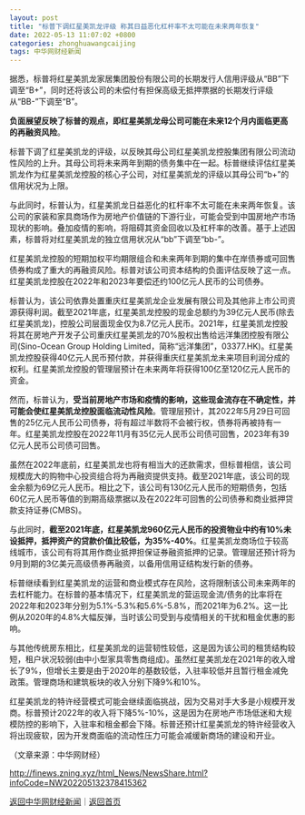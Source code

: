 ```yaml
---
layout: post
title: "标普下调红星美凯龙评级 称其日益恶化杠杆率不太可能在未来两年恢复"
date: 2022-05-13 11:07:02 +0800
categories: zhonghuawangcaijing
tags: 中华网财经新闻
---
```

<p>据悉，标普将红星美凯龙家居集团股份有限公司的长期发行人信用评级从“BB”下调至“B+”，同时还将该公司的未偿付有担保高级无抵押票据的长期发行评级从“BB-”下调至“B”。</p>
 <p><strong>负面展望反映了标普的观点，即红星美凯龙母公司可能在未来12个月内面临更高的再融资风险</strong>。</p>
 <p>标普下调了红星美凯龙的评级，以反映其母公司红星美凯龙控股集团有限公司流动性风险的上升。其母公司将未来两年到期的债务集中在一起。标普继续评估红星美凯龙作为红星美凯龙控股的核心子公司，对红星美凯龙的评级以其母公司“b+”的信用状况为上限。</p>
 <p>与此同时，标普认为，红星美凯龙日益恶化的杠杆率不太可能在未来两年恢复。该公司的家装和家具商场作为房地产价值链的下游行业，可能会受到中国房地产市场现状的影响。叠加疫情的影响，将阻碍其资金回收以及杠杆率的改善。基于上述因素，标普将对红星美凯龙的独立信用状况从“bb”下调至“bb-”。</p>
 <p>红星美凯龙控股的短期加权平均期限组合和未来两年到期的集中在岸债券或可回售债券构成了重大的再融资风险。标普对该公司资本结构的负面评估反映了这一点。红星美凯龙控股在2022年和2023年要偿还约100亿元人民币的公司债券。</p>
 <p>标普认为，该公司依靠处置重庆红星美凯龙企业发展有限公司及其他非上市公司资源获得利润。截至2021年底，红星美凯龙控股的现金总额约为39亿元人民币(除去红星美凯龙)，控股公司层面现金仅为8.7亿元人民币。2021年，红星美凯龙控股将其在房地产开发子公司重庆红星美凯龙的70%股权出售给远洋集团控股有限公司(Sino-Ocean Group Holding Limited，简称“远洋集团”，03377.HK)。红星美凯龙控股获得40亿元人民币预付款，并获得重庆红星美凯龙未来项目利润分成的权利。红星美凯龙控股的管理层预计在未来两年将获得100亿至120亿元人民币的资金。</p>
 <p>然而，标普认为，<strong>受当前房地产市场和疫情的影响，这些现金流存在不确定性，并可能会使红星美凯龙控股面临流动性风险</strong>。管理层预计，其2022年5月29日可回售的25亿元人民币公司债券，将有超过半数将不会被行权，债券将再被持有一年。红星美凯龙控股在2022年11月有35亿元人民币公司债可回售，2023年有39亿元人民币公司债可回售。</p>
 <p>虽然在2022年底前，红星美凯龙也将有相当大的还款需求，但标普相信，该公司规模庞大的购物中心投资组合将为再融资提供支持。截至2021年底，该公司的现金余额为69亿元人民币。相比之下，该公司有130亿元人民币的短期债务，包括60亿元人民币等值的到期高级票据以及在2022年可回售的公司债券和商业抵押贷款支持证券(CMBS)。</p>
 <p>与此同时，<strong>截至2021年底，红星美凯龙960亿元人民币的投资物业中约有10%未设抵押，抵押资产的贷款价值比较低，为35%-40%</strong>。红星美凯龙商场位于较高线城市，该公司有将其用作商业抵押担保证券融资抵押的记录。管理层还预计将为9月到期的3亿美元高级债券再融资，以备用信用证结构发行新的债券。</p>
 <p>标普继续看到红星美凯龙的运营和商业模式存在风险，这将限制该公司未来两年的去杠杆能力。在标普的基本情况下，红星美凯龙的营运现金流/债务的比率将在2022年和2023年分别为5.1%-5.3%和5.6%-5.8%，而2021年为6.2%。这一比例从2020年的4.8%大幅反弹，当时该公司受到与疫情相关的干扰和租金优惠的影响。</p>
 <p>与其他传统房东相比，红星美凯龙的运营韧性较低，这是因为该公司的租赁结构较短，租户状况较弱(由中小型家具零售商组成)。虽然红星美凯龙在2021年的收入增长了9%，但增长主要是由于2020年的基数较低，入驻率较低并且暂行租金减免政策。管理商场和建筑板块的收入分别下降9%和10%。</p>
 <p>红星美凯龙的特许经营模式可能会继续面临挑战，因为交易对手大多是小规模开发商。标普预计2022年的收入将下降5%-10%，这是因为在房地产市场低迷和大规模防控的影响下，入驻率和租金都会下降。标普还预计红星美凯龙的特许经营收入将出现疲软，因为开发商面临的流动性压力可能会减缓新商场的建设和开业。</p><p class="em_media">（文章来源：中华网财经）</p>

<http://finews.zning.xyz/html_News/NewsShare.html?infoCode=NW202205132378415362>

[返回中华网财经新闻](//finews.withounder.com/category/zhonghuawangcaijing.html)｜[返回首页](//finews.withounder.com/)